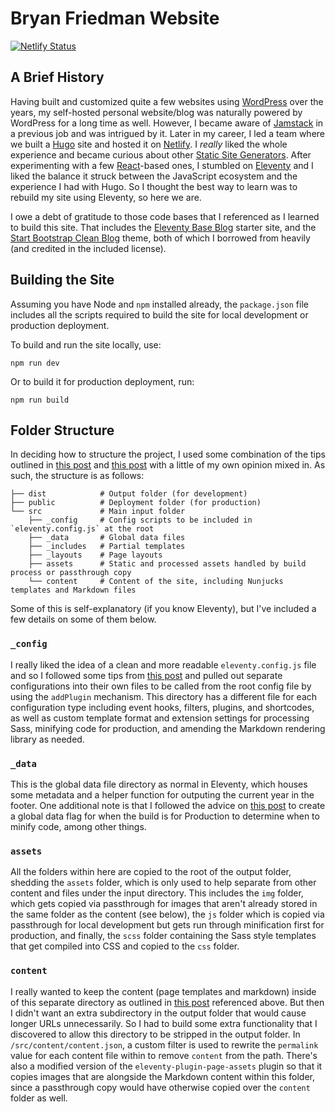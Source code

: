 # Bryan Friedman Website

[![Netlify Status](https://api.netlify.com/api/v1/badges/7cf6e075-812a-4689-a6ce-66bf9a03352f/deploy-status)](https://app.netlify.com/sites/bryanfriedman/deploys)

## A Brief History

Having built and customized quite a few websites using [WordPress](https://wordpress.org) over the years, my self-hosted personal website/blog was naturally powered by WordPress for a long time as well. However, I became aware of [Jamstack](https://jamstack.org) in a previous job and was intrigued by it. Later in my career, I led a team where we built a [Hugo](https://gohugo.io) site and hosted it on [Netlify](https://www.netlify.com). I _really_ liked the whole experience and became curious about other [Static Site Generators](https://jamstack.org/generators/). After experimenting with a few [React](https://react.dev)-based ones, I stumbled on [Eleventy](https://www.11ty.dev) and I liked the balance it struck between the JavaScript ecosystem and the experience I had with Hugo. So I thought the best way to learn was to rebuild my site using Eleventy, so here we are.

 I owe a debt of gratitude to those code bases that I referenced as I learned to build this site. That includes the [Eleventy Base Blog](https://github.com/11ty/eleventy-base-blog) starter site, and the [Start Bootstrap Clean Blog](https://github.com/StartBootstrap/startbootstrap-clean-blog) theme, both of which I borrowed from heavily (and credited in the included license).

## Building the Site

Assuming you have Node and `npm` installed already, the `package.json` file includes all the scripts required to build the site for local development or production deployment.

To build and run the site locally, use:

```
npm run dev
```

Or to build it for production deployment, run:

```
npm run build
```

## Folder Structure

In deciding how to structure the project, I used some combination of the tips outlined in [this post](https://www.njfamirm.ir/en/blog/eleventy-folder-structure-guide/) and [this post](https://www.webstoemp.com/blog/eleventy-projects-structure/) with a little of my own opinion mixed in. As such, the structure is as follows:

```
├── dist            # Output folder (for development)
├── public          # Deployment folder (for production)     
└── src             # Main input folder
    ├── _config     # Config scripts to be included in `eleventy.config.js` at the root
    ├── _data       # Global data files
    ├── _includes   # Partial templates
    ├── _layouts    # Page layouts
    ├── assets      # Static and processed assets handled by build process or passthrough copy
    └── content     # Content of the site, including Nunjucks templates and Markdown files
```

Some of this is self-explanatory (if you know Eleventy), but I've included a few details on some of them below.

### `_config`

I really liked the idea of a clean and more readable `eleventy.config.js` file and so I followed some tips from [this post](https://www.lenesaile.com/en/blog/organizing-the-eleventy-config-file/) and pulled out separate configurations into their own files to be called from the root config file by using the `addPlugin` mechanism. This directory has a different file for each configuration type including event hooks, filters, plugins, and shortcodes, as well as custom template format and extension settings for processing Sass, minifying code for production, and amending the Markdown rendering library as needed.

### `_data`

This is the global data file directory as normal in Eleventy, which houses some metadata and a helper function for outputing the current year in the footer. One additional note is that I followed the advice on [this post](https://www.roboleary.net/webdev/2024/01/24/eleventy-production-flag.html) to create a global data flag for when the build is for Production to determine when to minify code, among other things.

### `assets`

All the folders within here are copied to the root of the output folder, shedding the `assets` folder, which is only used to help separate from other content and files under the input directory. This includes the `img` folder, which gets copied via passthrough for images that aren't already stored in the same folder as the content (see below), the `js` folder which is copied via passthrough for local development but gets run through minification first for production, and finally, the `scss` folder containing the Sass style templates that get compiled into CSS and copied to the `css` folder. 

### `content`

I really wanted to keep the content (page templates and markdown) inside of this separate directory as outlined in [this post](https://www.webstoemp.com/blog/eleventy-projects-structure/) referenced above. But then I didn't want an extra subdirectory in the output folder that would cause longer URLs unnecessarily. So I had to build some extra functionality that I discovered to allow this directory to be stripped in the output folder. In `/src/content/content.json`, a custom filter is used to rewrite the `permalink` value for each content file within to remove `content` from the path. There's also a modified version of the `eleventy-plugin-page-assets` plugin so that it copies images that are alongside the Markdown content within this folder, since a passthrough copy would have otherwise copied over the `content` folder as well.